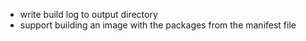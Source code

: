 * write build log to output directory
* support building an image with the packages from the manifest file
